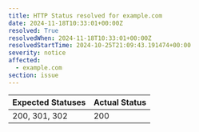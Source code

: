 ```yaml
---
title: HTTP Status resolved for example.com
date: 2024-11-18T10:33:01+00:00Z
resolved: True
resolvedWhen: 2024-11-18T10:33:01+00:00Z
resolvedStartTime: 2024-10-25T21:09:43.191474+00:00
severity: notice
affected:
  - example.com
section: issue
---
```


| Expected Statuses | Actual Status  |
|-------------------|----------------|
| 200, 301, 302 | 200 |
